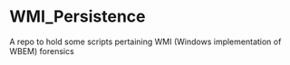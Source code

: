 # WMI_Persistence
A repo to hold some scripts pertaining WMI (Windows implementation of WBEM) forensics

